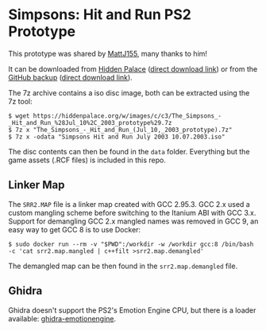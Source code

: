 # Simpsons: Hit and Run PS2 Prototype

This prototype was shared by [MattJ155](https://hiddenpalace.org/MattJ155), many thanks to him!

It can be downloaded from [Hidden Palace](https://hiddenpalace.org/The_Simpsons:_Hit_%26_Run_(Jul_10,_2003_prototype))
([direct download link](https://hiddenpalace.org/w/images/c/c3/The_Simpsons_-_Hit_and_Run_%28Jul_10%2C_2003_prototype%29.7z))
or from the [GitHub backup](https://github.com/RolphWoggom/shart-ps2-prototype/releases/tag/download)
([direct download link](https://github.com/RolphWoggom/shart-ps2-prototype/releases/download/download/The_Simpsons_-_Hit_and_Run_.Jul_10._2003_prototype.7z)).

The 7z archive contains a iso disc image, both can be extracted using the 7z tool:

```
$ wget https://hiddenpalace.org/w/images/c/c3/The_Simpsons_-_Hit_and_Run_%28Jul_10%2C_2003_prototype%29.7z
$ 7z x "The_Simpsons_-_Hit_and_Run_(Jul_10,_2003_prototype).7z"
$ 7z x -odata "Simpsons Hit and Run July 2003 10.07.2003.iso"
```

The disc contents can then be found in the `data` folder. Everything but the game assets (.RCF files) is included in this repo.

## Linker Map

The `SRR2.MAP` file is a linker map created with GCC 2.95.3.
GCC 2.x used a custom mangling scheme before switching to the Itanium ABI with GCC 3.x.
Support for demangling GCC 2.x mangled names was removed in GCC 9, an easy way to get GCC 8 is to use Docker:

```
$ sudo docker run --rm -v "$PWD":/workdir -w /workdir gcc:8 /bin/bash -c 'cat srr2.map.mangled | c++filt >srr2.map.demangled'
```

The demangled map can be then found in the `srr2.map.demangled` file.

## Ghidra

Ghidra doesn't support the PS2's Emotion Engine CPU, but there is a loader available: [ghidra-emotionengine](https://github.com/beardypig/ghidra-emotionengine).

